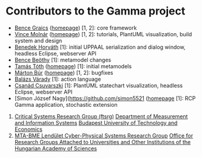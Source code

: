 # Contributors to the Gamma project

* [Bence Graics](https://github.com/grbeni) ([homepage](https://inf.mit.bme.hu/members/graicsb)) [1, 2]: core framework
* [Vince Molnár](https://github.com/vincemolnar) ([homepage](https://inf.mit.bme.hu/members/molnarv)) [1, 2]: tutorials, PlantUML visualization, build system and design
* [Benedek Horváth](https://github.com/benedekh) [1]: initial UPPAAL serialization and dialog window, headless Eclipse, webserver API
* [Bence Beöthy](https://github.com/beothy) [1]: metamodel changes
* [Tamás Tóth](https://github.com/tothtamas28) ([homepage](https://inf.mit.bme.hu/members/totht)) [1]: initial metamodels
* [Márton Búr](https://github.com/imbur) ([homepage](https://inf.mit.bme.hu/members/burm)) [1, 2]: bugfixes
* [Balázs Várady](https://github.com/Varadbal) [1]: action language
* [Csanád Csuvarszki](https://github.com/csuvi98) [1]: PlantUML statechart visualization, headless Eclipse, webserver API
* [Simon József Nagy](https://github.com/simon5521 ([homepage](https://www.mit.bme.hu/general/phd/simonjozsefnagy) [1]: RCP Gamma application, stochastic extension

1. [Critical Systems Research Group (ftsrg)](https://inf.mit.bme.hu/en) [Department of Measurement and Information Systems](http://www.mit.bme.hu/eng/) [Budapest University of Technology and Economics](http://www.bme.hu/?language=en)
2. [MTA-BME Lendület Cyber-Physical Systems Research Group](http://lendulet.inf.mit.bme.hu/) [Office for Research Groups Attached to Universities and Other Institutions of the Hungarian Academy of Sciences](http://mta.hu/english)
